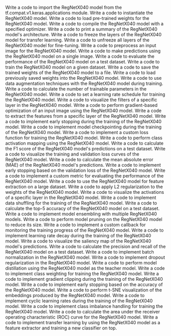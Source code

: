 Write a code to import the RegNetX040 model from the tf.compat.v1.keras.applications module.
Write a code to instantiate the RegNetX040 model.
Write a code to load pre-trained weights for the RegNetX040 model.
Write a code to compile the RegNetX040 model with a specified optimizer.
Write a code to print a summary of the RegNetX040 model's architecture.
Write a code to freeze the layers of the RegNetX040 model for transfer learning.
Write a code to unfreeze all layers of the RegNetX040 model for fine-tuning.
Write a code to preprocess an input image for the RegNetX040 model.
Write a code to make predictions using the RegNetX040 model on a single image.
Write a code to evaluate the performance of the RegNetX040 model on a test dataset.
Write a code to train the RegNetX040 model on a given dataset.
Write a code to save the trained weights of the RegNetX040 model to a file.
Write a code to load previously saved weights into the RegNetX040 model.
Write a code to use data augmentation techniques with the RegNetX040 model during training.
Write a code to calculate the number of trainable parameters in the RegNetX040 model.
Write a code to set a learning rate schedule for training the RegNetX040 model.
Write a code to visualize the filters of a specific layer in the RegNetX040 model.
Write a code to perform gradient-based optimization of an input image using the RegNetX040 model.
Write a code to extract the features from a specific layer of the RegNetX040 model.
Write a code to implement early stopping during the training of the RegNetX040 model.
Write a code to implement model checkpointing during the training of the RegNetX040 model.
Write a code to implement a custom loss function for training the RegNetX040 model.
Write a code to perform class activation mapping using the RegNetX040 model.
Write a code to calculate the F1 score of the RegNetX040 model's predictions on a test dataset.
Write a code to visualize the training and validation loss curves of the RegNetX040 model.
Write a code to calculate the mean absolute error (MAE) of the RegNetX040 model's predictions.
Write a code to implement early stopping based on the validation loss of the RegNetX040 model.
Write a code to implement a custom metric for evaluating the performance of the RegNetX040 model.
Write a code to use the RegNetX040 model for feature extraction on a large dataset.
Write a code to apply L2 regularization to the weights of the RegNetX040 model.
Write a code to visualize the activations of a specific layer in the RegNetX040 model.
Write a code to implement data shuffling for the training of the RegNetX040 model.
Write a code to calculate the top-5 accuracy of the RegNetX040 model on a test dataset.
Write a code to implement model ensembling with multiple RegNetX040 models.
Write a code to perform model pruning on the RegNetX040 model to reduce its size.
Write a code to implement a custom callback for monitoring the training progress of the RegNetX040 model.
Write a code to implement learning rate decay during the training of the RegNetX040 model.
Write a code to visualize the saliency map of the RegNetX040 model's predictions.
Write a code to calculate the precision and recall of the RegNetX040 model on a test dataset.
Write a code to implement batch normalization in the RegNetX040 model.
Write a code to implement dropout regularization in the RegNetX040 model.
Write a code to perform model distillation using the RegNetX040 model as the teacher model.
Write a code to implement class weighting for training the RegNetX040 model.
Write a code to implement gradient clipping during the training of the RegNetX040 model.
Write a code to implement early stopping based on the accuracy of the RegNetX040 model.
Write a code to perform t-SNE visualization of the embeddings produced by the RegNetX040 model.
Write a code to implement cyclic learning rates during the training of the RegNetX040 model.
Write a code to implement class imbalance handling for training the RegNetX040 model.
Write a code to calculate the area under the receiver operating characteristic (ROC) curve for the RegNetX040 model.
Write a code to implement transfer learning by using the RegNetX040 model as a feature extractor and training a new classifier on top.